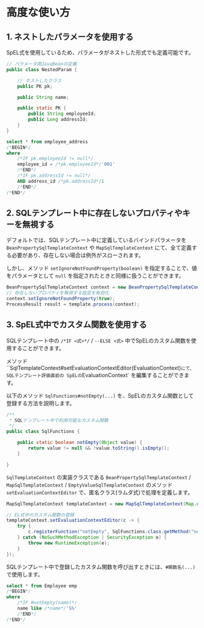 # 高度な使い方

## 1. ネストしたパラメータを使用する

SpEL式を使用しているため、パラメータがネストした形式でも定義可能です。

```java
// パラメータ用JavaBeanの定義
public class NestedParam {

    // ネストしたクラス
    public PK pk;

    public String name;

    public static PK {
        public String employeeId;
        public Long addressId;
    }
}
```

```sql
select * from employee_address
/*BEGIN*/
where
    /*IF pk.employeeId != null*/
    employee_id = /*pk.employeeId*/'001'
    /*END*/
    /*IF pk.addressId != null*/
    AND address_id /*pk.addressId*/1
    /*END*/
/*END*/
```


## 2. SQLテンプレート中に存在しないプロパティやキーを無視する

デフォルトでは、SQLテンプレート中に定義しているバインドパラメータを `BeanPropertySqlTemplateContext` や `MapSqlTemplateContext` にて、全て定義する必要があり、存在しない場合は例外がスローされます。

しかし、メソッド `setIgnoreNotFoundProperty(boolean)` を指定することで、値をパラメータとして `null` を指定されたときと同様に扱うことができます。

```java
BeanPropertySqlTemplateContext context = new BeanPropertySqlTemplateContext(param);
// 存在しないプロパティを無視する設定を有効化
context.setIgnoreNotFoundProperty(true);
ProcessResult result = template.process(context);
```

## 3. SpEL式中でカスタム関数を使用する

SQLテンプレート中の `/*IF <式>*/` / `--ELSE <式>` 中でSpELのカスタム関数を使用することができます。

メソッド ``SqlTemplateContext#setEvaluationContextEditor(EvaluationContext)` にて、SQLテンプレート評価直前の SpELの `EvaluationContext` を編集することができます。

以下のメソッド `SqlFunctions#notEmpty(...)` を、SpELのカスタム関数として登録する方法を説明します。

```java
/**
 * SQLテンプレート中で利用可能なカスタム関数
 */
public class SqlFunctions {

    public static boolean notEmpty(Object value) {
        return value != null && !value.toString().isEmpty();
    }

}
```

`SqlTemplateContext` の実装クラスである `BeanPropertySqlTemplateContext` / `MapSqlTemplateContext` / `EmptyValueSqlTemplateContext` のメソッド `setEvaluationContextEditor` で、匿名クラス(ラムダ式)で処理を定義します。

```java
MapSqlTemplateContext templateContext = new MapSqlTemplateContext(Map.of("name", "%abc%"));

// EL式中のカスタム関数の登録
templateContext.setEvaluationContextEditor(c -> {
    try {
        c.registerFunction("notEmpty", SqlFunctions.class.getMethod("notEmpty", Object.class));
    } catch (NoSuchMethodException | SecurityException e) {
        throw new RuntimeException(e);
    }
});
```

SQLテンプレート中で登録したカスタム関数を呼び出すときには、`#関数名(...)` で使用します。

```sql
select * from Employee emp
/*BEGIN*/
where
    /*IF #notEmpty(name)*/
    name like /*name*/'S%'
    /*END*/
/*END*/
```

